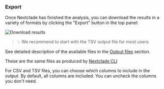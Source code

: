 ### Export

Once Nextclade has finished the analysis, you can download the results in a variety of formats by clicking the "Export" button in the top panel:

![Download results](../assets/web_download-options.png)

> 💡 We recommend to start with the TSV output file for most users.

See detailed description of the available files in the [Output files](../output-files) section.

These are the same files as produced by [Nextclade CLI](../nextclade-cli)

For CSV and TSV files, you can choose which columns to include in the output. By default, all columns are included. You can uncheck the columns you don't need.

